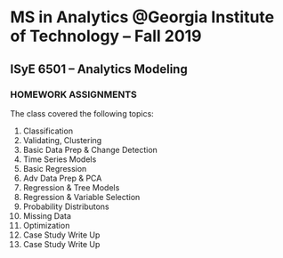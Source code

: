 # MS in Analytics @Georgia Institute of Technology – Fall 2019

## ISyE 6501 – Analytics Modeling

### HOMEWORK ASSIGNMENTS

The class covered the following topics:

1. Classification
2. Validating, Clustering
3. Basic Data Prep & Change Detection
4. Time Series Models
5. Basic Regression
6. Adv Data Prep & PCA
7. Regression & Tree Models
8. Regression & Variable Selection
9. Probability Distributons
10. Missing Data
11. Optimization
12. Case Study Write Up
13. Case Study Write Up
